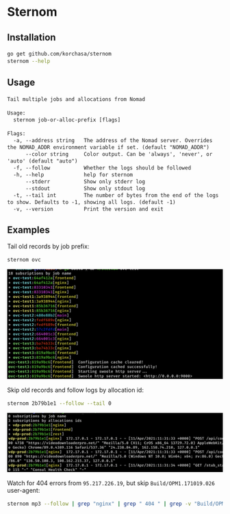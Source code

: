 # Sternom

## Installation

```bash
go get github.com/korchasa/sternom
sternom --help
```

## Usage

```
Tail multiple jobs and allocations from Nomad

Usage:
  sternom job-or-alloc-prefix [flags]

Flags:
  -a, --address string   The address of the Nomad server. Overrides the NOMAD_ADDR environment variable if set. (default "NOMAD_ADDR")
      --color string     Color output. Can be 'always', 'never', or 'auto' (default "auto")
  -f, --follow           Whether the logs should be followed
  -h, --help             help for sternom
      --stderr           Show only stderr log
      --stdout           Show only stdout log
  -t, --tail int         The number of bytes from the end of the logs to show. Defaults to -1, showing all logs. (default -1)
  -v, --version          Print the version and exit
```

## Examples

Tail old records by job prefix:

```bash
sternom ovc
```

![old records](./docs/old.png)

Skip old records and follow logs by allocation id:

```bash
sternom 2b79b1e1 --follow --tail 0
```

![old records](./docs/follow.png)

Watch for 404 errors from `95.217.226.19`, but skip `Build/OPM1.171019.026` user-agent:

```bash
sternom mp3 --follow | grep "nginx" | grep " 404 " | grep -v "Build/OPM1.171019.026"| grep "95.217.226.19"
```
